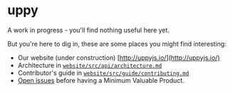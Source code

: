 # uppy

A work in progress - you'll find nothing useful here yet.

But you're here to dig in, these are some places you might find interesting:

 - Our website (under construction) [http://uppyjs.io/](http://uppyjs.io/)
 - Architecture in [`website/src/api/architecture.md`](website/src/api/architecture.md)
 - Contributor's guide in [`website/src/guide/contributing.md`](website/src/guide/contributing.md)
 - [Open issues](https://github.com/transloadit/uppy/milestones/Minimum%20Viable%20Product) before having a Minimum Valuable Product. 
